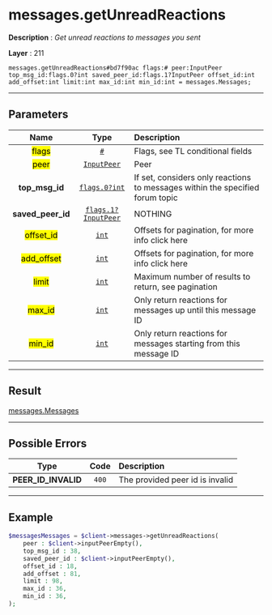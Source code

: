 # messages.getUnreadReactions

**Description** : *Get unread reactions to messages you sent*

**Layer** : 211

```tl
messages.getUnreadReactions#bd7f90ac flags:# peer:InputPeer top_msg_id:flags.0?int saved_peer_id:flags.1?InputPeer offset_id:int add_offset:int limit:int max_id:int min_id:int = messages.Messages;
```

---

## Parameters

| Name | Type | Description |
| :---: | :---: | :--- |
| <mark>flags</mark> | [`#`](type/#) | Flags, see TL conditional fields |
| <mark>peer</mark> | [`InputPeer`](type/InputPeer) | Peer |
| **top_msg_id** | [`flags.0?int`](type/int) | If set, considers only reactions to messages within the specified forum topic |
| **saved_peer_id** | [`flags.1?InputPeer`](type/InputPeer) | NOTHING |
| <mark>offset_id</mark> | [`int`](type/int) | Offsets for pagination, for more info click here |
| <mark>add_offset</mark> | [`int`](type/int) | Offsets for pagination, for more info click here |
| <mark>limit</mark> | [`int`](type/int) | Maximum number of results to return, see pagination |
| <mark>max_id</mark> | [`int`](type/int) | Only return reactions for messages up until this message ID |
| <mark>min_id</mark> | [`int`](type/int) | Only return reactions for messages starting from this message ID |

---

## Result

[messages.Messages](type/messages.Messages)

---

## Possible Errors

| Type | Code | Description |
| :---: | :---: | :--- |
| **PEER_ID_INVALID** | `400` | The provided peer id is invalid |

---

## Example

```php
$messagesMessages = $client->messages->getUnreadReactions(
	peer : $client->inputPeerEmpty(),
	top_msg_id : 38,
	saved_peer_id : $client->inputPeerEmpty(),
	offset_id : 18,
	add_offset : 81,
	limit : 98,
	max_id : 36,
	min_id : 36,
);
```